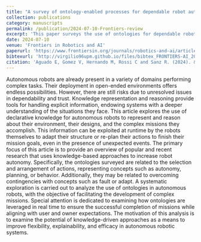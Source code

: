 ```yaml
---
title: "A survey of ontology-enabled processes for dependable robot autonomy"
collection: publications
category: manuscripts
permalink: /publication/2024-07-10-Frontiers-review
excerpt: 'This paper surveys the use of ontologies for dependable robot autonomy, focusing on how knowledge representation helps robots adapt and reason to complete complex missions successfully.'
date: 2024-07-10
venue: 'Frontiers in Robotics and AI'
paperurl: 'https://www.frontiersin.org/journals/robotics-and-ai/articles/10.3389/frobt.2024.1377897/full'
bibtexurl: 'http://virgilio96upm.github.io/files/bibtex_FRONTIERS-AI_2024-07-10.bib'
citation: 'Aguado E, Gomez V, Hernando M, Rossi C and Sanz R. (2024). &quot;A survey of ontology-enabled processes for dependable robot autonomy.&quot; <i>Front. Robot. AI </i>. 11:1377897. doi: 10.3389/frobt.2024.1377897'
---
```


Autonomous robots are already present in a variety of domains performing complex tasks. Their deployment in open-ended environments offers endless possibilities. However, there are still risks due to unresolved issues in dependability and trust. Knowledge representation and reasoning provide tools for handling explicit information, endowing systems with a deeper understanding of the situations they face. This article explores the use of declarative knowledge for autonomous robots to represent and reason about their environment, their designs, and the complex missions they accomplish. This information can be exploited at runtime by the robots themselves to adapt their structure or re-plan their actions to finish their mission goals, even in the presence of unexpected events. The primary focus of this article is to provide an overview of popular and recent research that uses knowledge-based approaches to increase robot autonomy. Specifically, the ontologies surveyed are related to the selection and arrangement of actions, representing concepts such as autonomy, planning, or behavior. Additionally, they may be related to overcoming contingencies with concepts such as fault or adapt. A systematic exploration is carried out to analyze the use of ontologies in autonomous robots, with the objective of facilitating the development of complex missions. Special attention is dedicated to examining how ontologies are leveraged in real time to ensure the successful completion of missions while aligning with user and owner expectations. The motivation of this analysis is to examine the potential of knowledge-driven approaches as a means to improve flexibility, explainability, and efficacy in autonomous robotic systems.